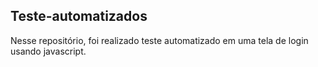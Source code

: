 ## Teste-automatizados

Nesse repositório, foi realizado teste automatizado em uma tela de login usando javascript.
